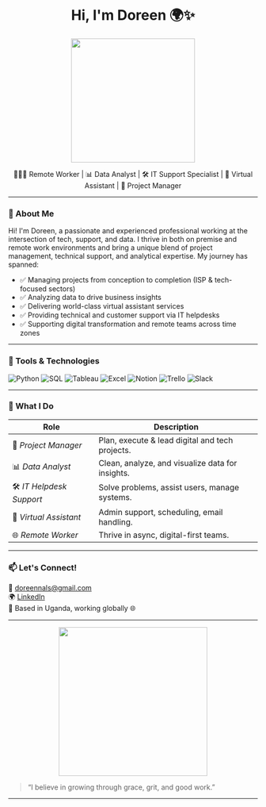 <h1 align="center">Hi, I'm Doreen 🌍✨</h1>
<p align="center">
  <img src="https://media.giphy.com/media/du3J3cXyzhj75IOgvA/giphy.gif" width="250" />
</p>

<p align="center">
  👩🏽‍💻 Remote Worker | 📊 Data Analyst | 🛠️ IT Support Specialist | 📁 Virtual Assistant | 📂 Project Manager  
</p>

---

### 🌟 About Me

Hi! I'm Doreen, a passionate and experienced professional working at the intersection of tech, support, and data. I thrive in both on premise and remote work environments and bring a unique blend of project management, technical support, and analytical expertise. My journey has spanned:

- ✅ Managing projects from conception to completion (ISP & tech-focused sectors)
- ✅ Analyzing data to drive business insights
- ✅ Delivering world-class virtual assistant services
- ✅ Providing technical and customer support via IT helpdesks
- ✅ Supporting digital transformation and remote teams across time zones

---

### 🔧 Tools & Technologies

![Python](https://img.shields.io/badge/-Python-3776AB?style=flat-square&logo=python&logoColor=white)
![SQL](https://img.shields.io/badge/-SQL-4479A1?style=flat-square&logo=postgresql&logoColor=white)
![Tableau](https://img.shields.io/badge/-Tableau-E97627?style=flat-square&logo=tableau&logoColor=white)
![Excel](https://img.shields.io/badge/-Excel-217346?style=flat-square&logo=microsoft-excel&logoColor=white)
![Notion](https://img.shields.io/badge/-Notion-000000?style=flat-square&logo=notion&logoColor=white)
![Trello](https://img.shields.io/badge/-Trello-0052CC?style=flat-square&logo=trello&logoColor=white)
![Slack](https://img.shields.io/badge/-Slack-4A154B?style=flat-square&logo=slack&logoColor=white)

---

### 💼 What I Do

| Role | Description |
|------|-------------|
| 🎯 *Project Manager* | Plan, execute & lead digital and tech projects. |
| 📊 *Data Analyst* | Clean, analyze, and visualize data for insights. |
| 🛠️ *IT Helpdesk Support* | Solve problems, assist users, manage systems. |
| 🤝 *Virtual Assistant* | Admin support, scheduling, email handling. |
| 🌐 *Remote Worker* | Thrive in async, digital-first teams. |

---

### 📫 Let's Connect!

📧 doreennals@gmail.com  
🌍 [LinkedIn](https://linkedin.com/in/doreen-nalubowa-3020b310a/)  
📌 Based in Uganda, working globally 🌐

---

<p align="center">
  <img src="https://media.giphy.com/media/l3vR85PnGsBwu1PFK/giphy.gif" width="300" />
</p>

> “I believe in growing through grace, grit, and good work.”

---
